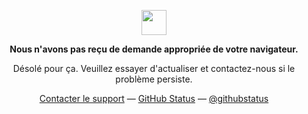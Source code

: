 <p align="center">
	<img width="40" src="https://github.githubassets.com/images/mona-loading-default.gif">
<p align="center"><strong>Nous n'avons pas reçu de demande appropriée de votre navigateur.</strong></p>
<p align="center">Désolé pour ça. Veuillez essayer d'actualiser et contactez-nous si le problème persiste.</p>
<p align="center">
	<a href="https://www.youtube.com/watch?v=dQw4w9WgXcQ">Contacter le support</a> —
	<a href="https://www.youtube.com/watch?v=dQw4w9WgXcQ">GitHub Status</a> —
	<a href="https://www.youtube.com/watch?v=dQw4w9WgXcQ">@githubstatus</a>
</p>
<p></p>
<p></p>
</p>
